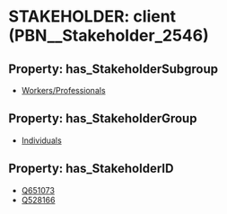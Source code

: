 # STAKEHOLDER: __client__ (PBN__Stakeholder_2546)

## Property: has_StakeholderSubgroup

* [Workers/Professionals](PBN__StakeholderSubgroup_47)

## Property: has_StakeholderGroup

* [Individuals](PBN__StakeholderGroup_9)

## Property: has_StakeholderID

* [Q651073](Q651073)
* [Q528166](Q528166)


